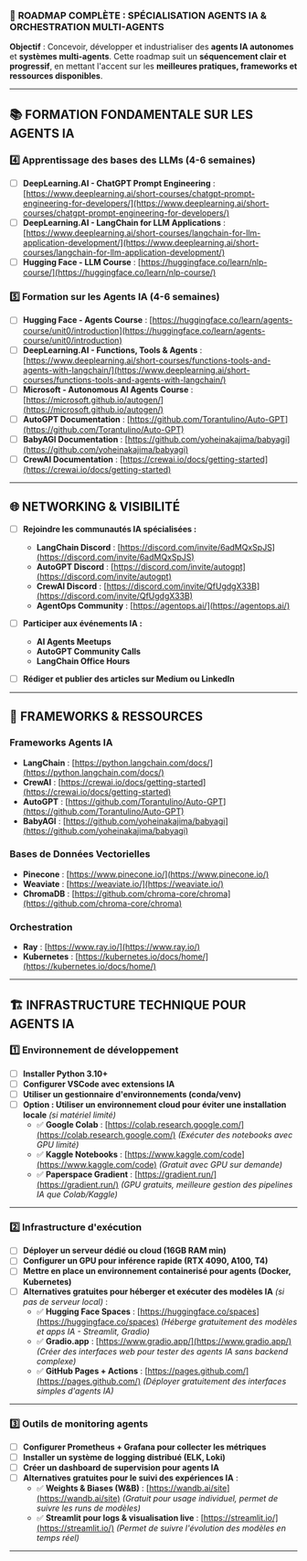 ### 🚀 **ROADMAP COMPLÈTE : SPÉCIALISATION AGENTS IA & ORCHESTRATION MULTI-AGENTS**  
**Objectif** : Concevoir, développer et industrialiser des **agents IA autonomes** et **systèmes multi-agents**. Cette roadmap suit un **séquencement clair et progressif**, en mettant l'accent sur les **meilleures pratiques, frameworks et ressources disponibles**.  

---

## 📚 **FORMATION FONDAMENTALE SUR LES AGENTS IA**  

### **4️⃣ Apprentissage des bases des LLMs (4-6 semaines)**
- [ ] **DeepLearning.AI - ChatGPT Prompt Engineering** : [https://www.deeplearning.ai/short-courses/chatgpt-prompt-engineering-for-developers/](https://www.deeplearning.ai/short-courses/chatgpt-prompt-engineering-for-developers/)  
- [ ] **DeepLearning.AI - LangChain for LLM Applications** : [https://www.deeplearning.ai/short-courses/langchain-for-llm-application-development/](https://www.deeplearning.ai/short-courses/langchain-for-llm-application-development/)  
- [ ] **Hugging Face - LLM Course** : [https://huggingface.co/learn/nlp-course/](https://huggingface.co/learn/nlp-course/)  

### **5️⃣ Formation sur les Agents IA (4-6 semaines)**
- [ ] **Hugging Face - Agents Course** : [https://huggingface.co/learn/agents-course/unit0/introduction](https://huggingface.co/learn/agents-course/unit0/introduction)  
- [ ] **DeepLearning.AI - Functions, Tools & Agents** : [https://www.deeplearning.ai/short-courses/functions-tools-and-agents-with-langchain/](https://www.deeplearning.ai/short-courses/functions-tools-and-agents-with-langchain/)  
- [ ] **Microsoft - Autonomous AI Agents Course** : [https://microsoft.github.io/autogen/](https://microsoft.github.io/autogen/)  
- [ ] **AutoGPT Documentation** : [https://github.com/Torantulino/Auto-GPT](https://github.com/Torantulino/Auto-GPT)  
- [ ] **BabyAGI Documentation** : [https://github.com/yoheinakajima/babyagi](https://github.com/yoheinakajima/babyagi)  
- [ ] **CrewAI Documentation** : [https://crewai.io/docs/getting-started](https://crewai.io/docs/getting-started)  

---

## **🌐 NETWORKING & VISIBILITÉ**
- [ ] **Rejoindre les communautés IA spécialisées :**  
  - **LangChain Discord** : [https://discord.com/invite/6adMQxSpJS](https://discord.com/invite/6adMQxSpJS)  
  - **AutoGPT Discord** : [https://discord.com/invite/autogpt](https://discord.com/invite/autogpt)  
  - **CrewAI Discord** : [https://discord.com/invite/QfUgdgX33B](https://discord.com/invite/QfUgdgX33B)  
  - **AgentOps Community** : [https://agentops.ai/](https://agentops.ai/)  

- [ ] **Participer aux événements IA :**  
  - **AI Agents Meetups**  
  - **AutoGPT Community Calls**  
  - **LangChain Office Hours**  

- [ ] **Rédiger et publier des articles sur Medium ou LinkedIn**  

---

## 📌 **FRAMEWORKS & RESSOURCES**
### **Frameworks Agents IA**
- **LangChain** : [https://python.langchain.com/docs/](https://python.langchain.com/docs/)  
- **CrewAI** : [https://crewai.io/docs/getting-started](https://crewai.io/docs/getting-started)  
- **AutoGPT** : [https://github.com/Torantulino/Auto-GPT](https://github.com/Torantulino/Auto-GPT)  
- **BabyAGI** : [https://github.com/yoheinakajima/babyagi](https://github.com/yoheinakajima/babyagi)  

### **Bases de Données Vectorielles**
- **Pinecone** : [https://www.pinecone.io/](https://www.pinecone.io/)  
- **Weaviate** : [https://weaviate.io/](https://weaviate.io/)  
- **ChromaDB** : [https://github.com/chroma-core/chroma](https://github.com/chroma-core/chroma)  

### **Orchestration**
- **Ray** : [https://www.ray.io/](https://www.ray.io/)  
- **Kubernetes** : [https://kubernetes.io/docs/home/](https://kubernetes.io/docs/home/)  

---

## **🏗️ INFRASTRUCTURE TECHNIQUE POUR AGENTS IA**  
### **1️⃣ Environnement de développement**
- [ ] **Installer Python 3.10+**  
- [ ] **Configurer VSCode avec extensions IA**  
- [ ] **Utiliser un gestionnaire d'environnements (conda/venv)**  
- [ ] **Option : Utiliser un environnement cloud pour éviter une installation locale** *(si matériel limité)*  
  - ✅ **Google Colab** : [https://colab.research.google.com/](https://colab.research.google.com/) *(Exécuter des notebooks avec GPU limité)*  
  - ✅ **Kaggle Notebooks** : [https://www.kaggle.com/code](https://www.kaggle.com/code) *(Gratuit avec GPU sur demande)*  
  - ✅ **Paperspace Gradient** : [https://gradient.run/](https://gradient.run/) *(GPU gratuits, meilleure gestion des pipelines IA que Colab/Kaggle)*  

---

### **2️⃣ Infrastructure d'exécution**
- [ ] **Déployer un serveur dédié ou cloud (16GB RAM min)**  
- [ ] **Configurer un GPU pour inférence rapide (RTX 4090, A100, T4)**  
- [ ] **Mettre en place un environnement containerisé pour agents (Docker, Kubernetes)**  
- [ ] **Alternatives gratuites pour héberger et exécuter des modèles IA** *(si pas de serveur local)* :  
  - ✅ **Hugging Face Spaces** : [https://huggingface.co/spaces](https://huggingface.co/spaces) *(Héberge gratuitement des modèles et apps IA - Streamlit, Gradio)*  
  - ✅ **Gradio.app** : [https://www.gradio.app/](https://www.gradio.app/) *(Créer des interfaces web pour tester des agents IA sans backend complexe)*  
  - ✅ **GitHub Pages + Actions** : [https://pages.github.com/](https://pages.github.com/) *(Déployer gratuitement des interfaces simples d'agents IA)*  

---

### **3️⃣ Outils de monitoring agents**
- [ ] **Configurer Prometheus + Grafana pour collecter les métriques**  
- [ ] **Installer un système de logging distribué (ELK, Loki)**  
- [ ] **Créer un dashboard de supervision pour agents IA**  
- [ ] **Alternatives gratuites pour le suivi des expériences IA** :  
  - ✅ **Weights & Biases (W&B)** : [https://wandb.ai/site](https://wandb.ai/site) *(Gratuit pour usage individuel, permet de suivre les runs de modèles)*  
  - ✅ **Streamlit pour logs & visualisation live** : [https://streamlit.io/](https://streamlit.io/) *(Permet de suivre l'évolution des modèles en temps réel)*  

---
